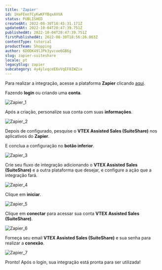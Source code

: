 ```yaml
---
title: 'Zapier'
id: 1HaFEenTCyKwKFYBqxAVVA
status: PUBLISHED
createdAt: 2022-08-30T18:45:31.171Z
updatedAt: 2022-10-04T20:47:39.751Z
publishedAt: 2022-10-04T20:47:39.751Z
firstPublishedAt: 2022-08-30T18:56:26.063Z
contentType: tutorial
productTeam: Shopping
author: 6DODK49lJPk3yvcoe6GB6g
slug: zapier-suiteshare
locale: pt
legacySlug: zapier
subcategory: 4y4ylvqceE6vVqEF8IWZix
---
```


Para realizar a integração, acesse a plataforma **Zapier** clicando [aqui](https://zapier.com).

Fazendo **login** ou criando uma **conta**.

![Zapier_1](https://images.ctfassets.net/alneenqid6w5/EQrfjNlvuFJMEv38vvptl/dec4fdb4b6c09c6b0ce30f5097226727/Zapier_1.png)

Após a criação, personalize sua conta com suas **informações**.

![Zapier_2](https://images.ctfassets.net/alneenqid6w5/4vjr8JP1W1XG9Xzc2HhITd/7c42c60a14c836eeff91041de5f99d15/Zapier_2.png)

Depois de configurado, pesquise o **VTEX Assisted Sales (SuiteShare)** nos aplicativos do **Zapier**.

E conclua a configuração no **botão inferior**.

![Zapier_3](https://images.ctfassets.net/alneenqid6w5/1sF6axf20MhMIxzklT9mbi/7a148a23418c84341f97240ab1576c83/Zapier_3.png)

Crie seu fluxo de integração adicionando o **VTEX Assisted Sales (SuiteShare)** e a outra plataforma que desejar, e configure a ação que a integração fará.

![Zapier_4](https://images.ctfassets.net/alneenqid6w5/zfjtW84RbUzLM93CbmX2M/57c15b87bcb4e050986f07a00ba06c1b/Zapier_4.png)

Clique em **iniciar**.

![Zapier_5](https://images.ctfassets.net/alneenqid6w5/5jfRBJCFsW9XGErRInbWMh/fb77fd84708e430ca51969f2e2d85b0a/Zapier_5.png)

Clique em **conectar** para acessar sua conta **VTEX Assisted Sales (SuiteShare)**.

![Zapier_6](https://images.ctfassets.net/alneenqid6w5/3Pl48zsf6uJhKhL73E5GYN/d5b4de316a721a92a8306920f2af46a9/Zapier_6.png)

Forneça seu email **VTEX Assisted Sales (SuiteShare)** e sua senha para realizar a **conexão**.

![Zapier_7](https://images.ctfassets.net/alneenqid6w5/7vbkoNnBLR8SYBG6mQireN/45eef9978e5715ff671c3dc06f0743e9/Zapier_7.png)

Pronto! Após o login, sua integração está pronta para ser utilizada!
